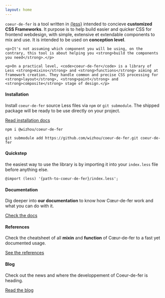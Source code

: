 ```yaml
---
layout: home
---
```


<div class="interspace"></div>
<section>
  <div class="aperture">
    <p><code>coeur-de-fer</code> is a tool written in <a href="https://lesscss.org">{less}</a> intended to concieve <strong>customized CSS Frameworks</strong>. It purpose is to help build easier and quicker CSS for frontend webdesign, with simple, extensive et extendable components to mix and use. It is intended to be used on <strong>conception level</strong>.</p>

    <p>It's not assuming which component you will be using, on the contrary, this tool is about helping you <strong>build the components you need</strong>.</p>

    <p>On a practical level, <code>coeur-de-fer</code> is a library of Less <strong>mixins</strong> and <strong>functions</strong> aiming at framework creation. They handle common and precise CSS processing for <strong>layout</strong>, <strong>paint</strong> and <strong>composite</strong> stage of design.</p>
  </div>
  <div class="rule"></div>
</section>
<div class="row">
  <div class="aperture col-6 col-tablet-12">
    <h4 class="headings headings-unmarged-top">
      Installation
    </h4>
    <p>Install <code>coeur-de-fer</code> source Less files via <code>npm</code> or <code>git submodule</code>. The shipped package will be ready to be use directly on your project.</p>
    <a class="button button-inline-block button-primary button-unmarged" href="/docs/introduction">Read installation docs</a>
  </div>
  <div class="aperture col-6 col-tablet-12">
    <pre><code class="language-bash">npm i @wizhou/coeur-de-fer</code></pre>
    <pre><code class="language-bash">git submodule add https://github.com/wizhou/coeur-de-fer.git coeur-de-fer</code></pre>
  </div>
  <div class="rule"></div>
</div>
<div class="row">
  <div class="aperture col-6 col-tablet-12">
    <h4 class="headings headings-unmarged-top">
      Quickstep
    </h4>
    <p>the easiest way to use the library is by importing it into your <code>index.less</code> file before anything else.</p>
  </div>
  <div class="aperture col-6 col-tablet-12">
    <pre><code class="language-less">@import (less) '{path-to-coeur-de-fer}/index.less';</code></pre>
  </div>

  <div class="rule"></div>
</div>
<div class="row">
  <div class="aperture col-4 col-tablet-12">
    <h4 class="headings headings-unmarged-top">
      Documentation
    </h4>
    <p>Dig deeper into <strong>our documentation</strong> to know how Cœur-de-fer work and what you can do with it.</p>
    <a class="button button-inline-block button-primary button-unmarged" href="./docs/introduction">Check the docs</a>
  </div>
  <div class="rule show-tablet"></div>
  <div class="aperture col-4 col-tablet-12">
    <h4 class="headings headings-unmarged-top">
      References
    </h4>
    <p>Check the cheatsheet of all <strong>mixin</strong> and <strong>function</strong> of Cœur-de-fer to a fast yet documented usage.</p>
    <a class="button button-inline-block button-primary button-unmarged" href="./docs/introduction">See the references</a>
  </div>
  <div class="rule show-tablet"></div>
  <div class="aperture col-4 col-tablet-12">
    <h4 class="headings headings-unmarged-top">
      Blog
    </h4>
    <p>Check out the news and where the developpement of Coeur-de-fer is heading.</p>
    <a class="button button-inline-block button-primary button-unmarged" href="./blog">Read the blog</a>
  </div>
</div>
